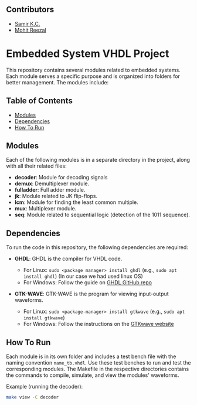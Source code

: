 ## Contributors
- [Samir K.C.](https://github.com/saamirkc)
- [Mohit Reezal](https://github.com/MohitReezal)



# Embedded System VHDL Project

This repository contains several modules related to embedded systems. Each module serves a specific purpose and is organized into folders for better management. The modules include:

## Table of Contents
- [Modules](#modules)
- [Dependencies](#dependencies)
- [How To Run](#how-to-run)

## Modules
Each of the following modules is in a separate directory in the project, along with all their related files:

- **decoder**: Module for decoding signals
- **demux**: Demultiplexer module.
- **fulladder**: Full adder module.
- **jk**: Module related to JK flip-flops.
- **lcm**: Module for finding the least common multiple.
- **mux**: Multiplexer module.
- **seq**: Module related to sequential logic (detection of the 1011 sequence).

## Dependencies
To run the code in this repository, the following dependencies are required:

- **GHDL**: GHDL is the compiler for VHDL code.
  - For Linux: `sudo <package manager> install ghdl` (e.g., `sudo apt install ghdl`) (In our case we had used linux OS)
  - For Windows: Follow the guide on [GHDL GitHub repo](https://github.com/ghdl/ghdl)

- **GTK-WAVE**: GTK-WAVE is the program for viewing input-output waveforms.
  - For Linux: `sudo <package-manager> install gtkwave` (e.g., `sudo apt install gtkwave`)
  - For Windows: Follow the instructions on the [GTKwave website](https://gtkwave.sourceforge.net)

## How To Run
Each module is in its own folder and includes a test bench file with the naming convention `name_tb.vhdl`. Use these test benches to run and test the corresponding modules. The Makefile in the respective directories contains the commands to compile, simulate, and view the modules' waveforms.

Example (running the decoder):

```bash
make view -C decoder






